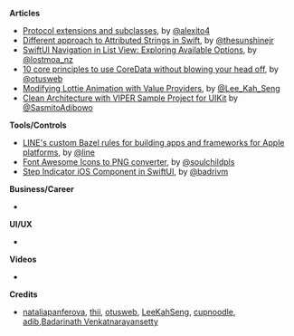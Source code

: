 
**Articles**

* [Protocol extensions and subclasses](https://alejandromp.com/blog/protocol-extensions-and-subclasses/), by [@alexito4](https://twitter.com/alexito4)
* [Different approach to Attributed Strings in Swift](https://sunshinejr.com/2020/04/30/different-approach-to-attributed-strings-in-swift/), by [@thesunshinejr](https://www.twitter.com/thesunshinejr)
* [SwiftUI Navigation in List View: Exploring Available Options](https://lostmoa.com/blog/NavigationInSwiftUIExploringAvailableOptions/), by [@lostmoa_nz](https://twitter.com/lostmoa_nz)
* [10 core principles to use CoreData without blowing your head off](https://medium.com/ios-os-x-development/10-core-principles-to-use-coredata-without-blowing-your-head-off-5ed11c623c6b), by [@otusweb](https://twitter.com/otusweb)
* [Modifying Lottie Animation with Value Providers](https://swiftsenpai.com/development/lottie-value-providers/), by [@Lee_Kah_Seng](https://twitter.com/Lee_Kah_Seng)
* [Clean Architecture with VIPER Sample Project for UIKit](https://cutecoder.org/programming/clean-architecture-viper-sample-project/) by [@SasmitoAdibowo](https://twitter.com/SasmitoAdibowo)

**Tools/Controls**

* [LINE's custom Bazel rules for building apps and frameworks for Apple platforms](https://github.com/line/bazel_rules_apple/), by [@line](https://github.com/line)
* [Font Awesome Icons to PNG converter](https://fa2png.app), by [@soulchildpls](https://twitter.com/soulchildpls)
* [Step Indicator iOS Component in SwiftUI](https://github.com/badrinathvm/StepperView), by [@badrivm](https://twitter.com/badrivm)

**Business/Career**

* 

**UI/UX**

*

**Videos**

* 

**Credits**

* [nataliapanferova](https://github.com/nataliapanferova), [thii](https://github.com/thii), [otusweb](https://github.com/otusweb), [LeeKahSeng](https://github.com/LeeKahSeng), [cupnoodle](https://github.com/cupnoodle), [adib](https://github.com/adib),[Badarinath Venkatnarayansetty](https://github.com/badrinathvm/StepperView)

